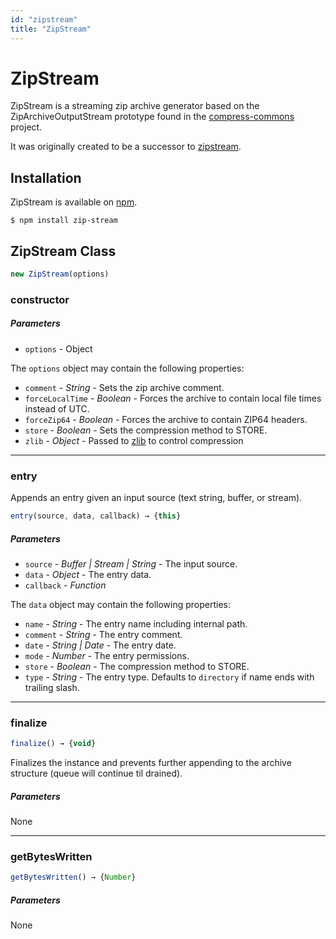 ```yaml
---
id: "zipstream"
title: "ZipStream"
---
```


# ZipStream

ZipStream is a streaming zip archive generator based on the ZipArchiveOutputStream prototype
found in the [compress-commons](https://www.npmjs.com/package/compress-commons) project.

It was originally created to be a successor to [zipstream](https://npmjs.org/package/zipstream).

## Installation

ZipStream is available on [npm](https://www.npmjs.com/package/zip-stream).

`$ npm install zip-stream`

## ZipStream Class

```js
new ZipStream(options)
```

### constructor

##### Parameters

- `options` - Object

The `options` object may contain the following properties:

- `comment` - *String* - Sets the zip archive comment.
- `forceLocalTime` - *Boolean* - Forces the archive to contain local file times instead of UTC.
- `forceZip64` - *Boolean* - Forces the archive to contain ZIP64 headers.
- `store` - *Boolean* - Sets the compression method to STORE.
- `zlib` - *Object* - Passed to [zlib](https://nodejs.org/api/zlib.html#zlib_class_options) to control compression

---

### entry

Appends an entry given an input source (text string, buffer, or stream).

```js
entry(source, data, callback) → {this}
```

##### Parameters

- `source` - *Buffer | Stream | String* - The input source.
- `data` - *Object* - The entry data.
- `callback` - *Function*

The `data` object may contain the following properties:

- `name` - *String* - The entry name including internal path.
- `comment` - *String* - The entry comment.
- `date` - *String | Date* - The entry date.
- `mode` - *Number* - The entry permissions.
- `store` - *Boolean* - The compression method to STORE.
- `type` - *String* - The entry type. Defaults to `directory` if name ends with trailing slash.

---

### finalize

```js
finalize() → {void}
```

Finalizes the instance and prevents further appending to the archive structure (queue will continue til drained).

##### Parameters

None

---

### getBytesWritten

```js
getBytesWritten() → {Number}
```

##### Parameters

None
